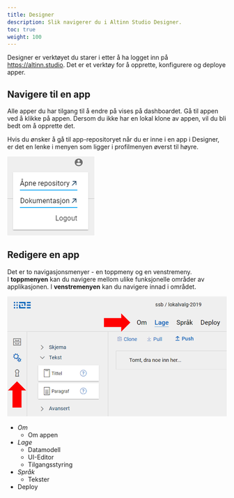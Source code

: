 ```yaml
---
title: Designer
description: Slik navigerer du i Altinn Studio Designer.
toc: true
weight: 100
---
```


Designer er verktøyet du starer i etter å ha logget inn på https://altinn.studio.
Det er et verktøy for å opprette, konfigurere og deploye apper.

## Navigere til en app
Alle apper du har tilgang til å endre på vises på dashboardet.
Gå til appen ved å klikke på appen. Dersom du ikke har en lokal klone av appen, vil du bli bedt om å opprette det.

Hvis du ønsker å gå til app-repositoryet når du er inne i en app i Designer, er det en lenke i menyen som ligger i profilmenyen øverst til høyre.

![Profilmeny i Designer](designer-profile-menu.png "Lenke til repository")

## Redigere en app

Det er to navigasjonsmenyer - en toppmeny og en venstremeny.  
I **toppmenyen** kan du navigere mellom ulike funksjonelle områder av applikasjonen.
I **venstremenyen** kan du navigere innad i området.

![Menyer i Altinn Studio Designer](nav-menus.png "Menyer i Altinn Studio Designer")

- _Om_
  - Om appen
- _Lage_
  - Datamodell
  - UI-Editor
  - Tilgangsstyring
- _Språk_
  - Tekster
- Deploy
